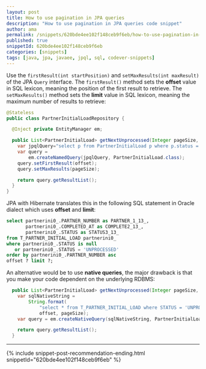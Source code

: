 ```yaml
---
layout: post
title: How to use pagination in JPA queries
description: "How to use pagination in JPA queries code snippet"
author: ama
permalink: /snippets/620bde4ee102f148ceb9f6eb/how-to-use-pagination-in-jpa-queries
published: true
snippetId: 620bde4ee102f148ceb9f6eb
categories: [snippets]
tags: [java, jpa, javaee, jpql, sql, codever-snippets]
---
```


Use the `firstResult(int startPosition)` and `setMaxResults(int maxResult)` of the JPA `Query` interface.
The `firstResult()` method sets the **offset** value in SQL lexicon, meaning the position of the first result to retrieve.
The `setMaxResults()` method sets the **limit** value in SQL lexicon, meaning the maximum number of results to retrieve:

```java
@Stateless
public class PartnerInitialLoadRepository {

  @Inject private EntityManager em;

  public List<PartnerInitialLoad> getNextUnprocessed(Integer pageSize, Integer offset) {
    var jpqlQuery="select p from PartnerInitialLoad p where p.status = 'UNPROCESSED' order by p.partnernumber asc";
    var query =
        em.createNamedQuery(jpqlQuery, PartnerInitialLoad.class);
    query.setFirstResult(offset);
    query.setMaxResults(pageSize);

    return query.getResultList();
  }
}
```

JPA with Hibernate translates this in the following SQL statement in Oracle dialect which uses **offset** and **limit**:

```sql
select partnerini0_.PARTNER_NUMBER as PARTNER_1_13_,
       partnerini0_.COMPLETED_AT as COMPLETE2_13_,
       partnerini0_.STATUS as STATUS3_13_
from T_PARTNER_INITIAL_LOAD partnerini0_
where partnerini0_.STATUS is null
   or partnerini0_.STATUS = 'UNPROCESSED'
order by partnerini0_.PARTNER_NUMBER asc
offset ? limit ?;
```

An alternative would be to use **native queries**, the major drawback is that you make your code dependent on the underlying RDBMS:

```java
  public List<PartnerInitialLoad> getNextUnprocessed(Integer pageSize, Integer offset) {
    var sqlNativeString =
        String.format(
            "select * from T_PARTNER_INITIAL_LOAD where STATUS = 'UNPROCESSED' order by PARTNER_NUMBER asc OFFSET %s LIMIT %s",
            offset, pageSize);
    var query = em.createNativeQuery(sqlNativeString, PartnerInitialLoad.class);

    return query.getResultList();
  }
```

<hr/>

 {% include snippet-post-recommendation-ending.html snippetId="620bde4ee102f148ceb9f6eb" %}

